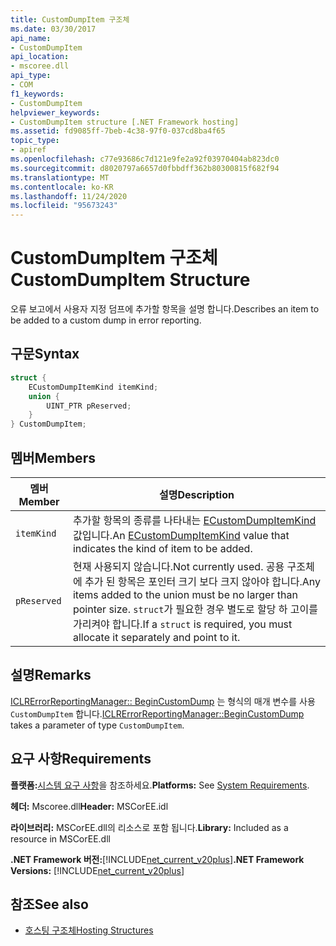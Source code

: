 ```yaml
---
title: CustomDumpItem 구조체
ms.date: 03/30/2017
api_name:
- CustomDumpItem
api_location:
- mscoree.dll
api_type:
- COM
f1_keywords:
- CustomDumpItem
helpviewer_keywords:
- CustomDumpItem structure [.NET Framework hosting]
ms.assetid: fd9085ff-7beb-4c38-97f0-037cd8ba4f65
topic_type:
- apiref
ms.openlocfilehash: c77e93686c7d121e9fe2a92f03970404ab823dc0
ms.sourcegitcommit: d8020797a6657d0fbbdff362b80300815f682f94
ms.translationtype: MT
ms.contentlocale: ko-KR
ms.lasthandoff: 11/24/2020
ms.locfileid: "95673243"
---
```

# <a name="customdumpitem-structure"></a><span data-ttu-id="d7430-102">CustomDumpItem 구조체</span><span class="sxs-lookup"><span data-stu-id="d7430-102">CustomDumpItem Structure</span></span>

<span data-ttu-id="d7430-103">오류 보고에서 사용자 지정 덤프에 추가할 항목을 설명 합니다.</span><span class="sxs-lookup"><span data-stu-id="d7430-103">Describes an item to be added to a custom dump in error reporting.</span></span>  
  
## <a name="syntax"></a><span data-ttu-id="d7430-104">구문</span><span class="sxs-lookup"><span data-stu-id="d7430-104">Syntax</span></span>  
  
```cpp  
struct {  
    ECustomDumpItemKind itemKind;
    union {  
        UINT_PTR pReserved;  
    }  
} CustomDumpItem;  
```  
  
## <a name="members"></a><span data-ttu-id="d7430-105">멤버</span><span class="sxs-lookup"><span data-stu-id="d7430-105">Members</span></span>  
  
|<span data-ttu-id="d7430-106">멤버</span><span class="sxs-lookup"><span data-stu-id="d7430-106">Member</span></span>|<span data-ttu-id="d7430-107">설명</span><span class="sxs-lookup"><span data-stu-id="d7430-107">Description</span></span>|  
|------------|-----------------|  
|`itemKind`|<span data-ttu-id="d7430-108">추가할 항목의 종류를 나타내는 [ECustomDumpItemKind](ecustomdumpitemkind-enumeration.md) 값입니다.</span><span class="sxs-lookup"><span data-stu-id="d7430-108">An [ECustomDumpItemKind](ecustomdumpitemkind-enumeration.md) value that indicates the kind of item to be added.</span></span>|  
|`pReserved`|<span data-ttu-id="d7430-109">현재 사용되지 않습니다.</span><span class="sxs-lookup"><span data-stu-id="d7430-109">Not currently used.</span></span> <span data-ttu-id="d7430-110">공용 구조체에 추가 된 항목은 포인터 크기 보다 크지 않아야 합니다.</span><span class="sxs-lookup"><span data-stu-id="d7430-110">Any items added to the union must be no larger than pointer size.</span></span> <span data-ttu-id="d7430-111">`struct`가 필요한 경우 별도로 할당 하 고이를 가리켜야 합니다.</span><span class="sxs-lookup"><span data-stu-id="d7430-111">If a `struct` is required, you must allocate it separately and point to it.</span></span>|  
  
## <a name="remarks"></a><span data-ttu-id="d7430-112">설명</span><span class="sxs-lookup"><span data-stu-id="d7430-112">Remarks</span></span>  

 <span data-ttu-id="d7430-113">[ICLRErrorReportingManager:: BeginCustomDump](iclrerrorreportingmanager-begincustomdump-method.md) 는 형식의 매개 변수를 사용 `CustomDumpItem` 합니다.</span><span class="sxs-lookup"><span data-stu-id="d7430-113">[ICLRErrorReportingManager::BeginCustomDump](iclrerrorreportingmanager-begincustomdump-method.md) takes a parameter of type `CustomDumpItem`.</span></span>  
  
## <a name="requirements"></a><span data-ttu-id="d7430-114">요구 사항</span><span class="sxs-lookup"><span data-stu-id="d7430-114">Requirements</span></span>  

 <span data-ttu-id="d7430-115">**플랫폼:**[시스템 요구 사항](../../get-started/system-requirements.md)을 참조하세요.</span><span class="sxs-lookup"><span data-stu-id="d7430-115">**Platforms:** See [System Requirements](../../get-started/system-requirements.md).</span></span>  
  
 <span data-ttu-id="d7430-116">**헤더:** Mscoree.dll</span><span class="sxs-lookup"><span data-stu-id="d7430-116">**Header:** MSCorEE.idl</span></span>  
  
 <span data-ttu-id="d7430-117">**라이브러리:** MSCorEE.dll의 리소스로 포함 됩니다.</span><span class="sxs-lookup"><span data-stu-id="d7430-117">**Library:** Included as a resource in MSCorEE.dll</span></span>  
  
 <span data-ttu-id="d7430-118">**.NET Framework 버전:**[!INCLUDE[net_current_v20plus](../../../../includes/net-current-v20plus-md.md)]</span><span class="sxs-lookup"><span data-stu-id="d7430-118">**.NET Framework Versions:** [!INCLUDE[net_current_v20plus](../../../../includes/net-current-v20plus-md.md)]</span></span>  
  
## <a name="see-also"></a><span data-ttu-id="d7430-119">참조</span><span class="sxs-lookup"><span data-stu-id="d7430-119">See also</span></span>

- [<span data-ttu-id="d7430-120">호스팅 구조체</span><span class="sxs-lookup"><span data-stu-id="d7430-120">Hosting Structures</span></span>](hosting-structures.md)
